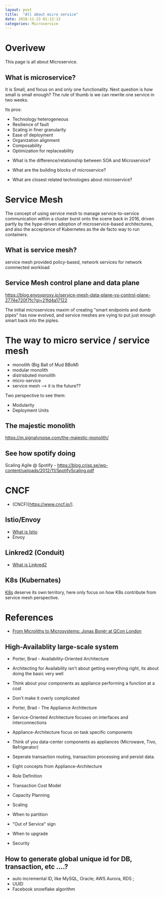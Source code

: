 ```yaml
---
layout: post
title:  "All about micro service"
date: 2018-11-23 01:12:13
categories: Microservice
---
```


# Overivew
This page is all about Microservice. 

## What is microservice?
It is Small, and focus on and only one functionality. Next question is how small is small enough? The rule of thumb is we can rewrite one service in two weeks. 

Its pros:
* Technology heterogeneous
* Resilience of fault
* Scaling in finer granularity
* Ease of deployment
* Organization alignment
* Composability
* Optimization for replaceability 

- What is the difference/relationship between SOA and Microservice?

- What are the building blocks of microservice?

- What are closest related technologies about microservice?


# Service Mesh
The concept of using service mesh to manage service-to-service communication within a cluster burst onto the scene back in 2016, driven partly by the hype-driven adoption of microservice-based architectures, and also the acceptance of Kubernetes as the de facto way to run containers. 

## What is service mesh?
service mesh provided policy-based, network services for network connnected workload 

## Service Mesh control plane and data plane
https://blog.envoyproxy.io/service-mesh-data-plane-vs-control-plane-2774e720f7fc?gi=21fd4a17122

The initial microservices maxim of creating "smart endpoints and dumb pipes" has now evolved, and service meshes are vying to put just enough smart back into the piples. 

# The way to micro service / service mesh
- monolith (Big Ball of Mud BBoM)
- modular monolith
- distrisbuted monolith
- micro-service
- service mesh --> it is the future??

Two perspective to see them:
- Modularity
- Deployment Units

## The majestic monolith
https://m.signalvnoise.com/the-majestic-monolith/

## See how spotify doing 
Scaling Agile @ Spotify - https://blog.crisp.se/wp-content/uploads/2012/11/SpotifyScaling.pdf


# CNCF
- (CNCF)[https://www.cncf.io/]. 

## Istio/Envoy

* [What is Istio](https://istio.io/docs/concepts/what-is-istio/)
* Envoy

## Linkred2 (Conduit)
* [What is Linkred2](https://linkerd.io/2/overview/)

## K8s (Kubernates)
[K8s](https://kubernetes.io/) deserve its own territory, here only focus on how K8s contribute from service mesh perspective. 



# References
* [From Microliths to Microsystems: Jonas Bonér at QCon London](https://www.infoq.com/news/2017/03/microliths-microsystems)

## High-Availablity large-scale system

* Porter, Brad - Availability-Oriented Architecture
 * Architecting for Availability isn't about getting everything right, its about doing the basic very well
 * Think about your components as appliance performing a function at a cost
 * Don't make it overly complicated
 
* Porter, Brad - The Appliance Architecture
 * Service-Oriented Architecture focuses on interfaces and interconnections
 * Appliance-Architecture focus on task specific components
 * Think of you data-center components as appliances (Microwave, Tivo, Refrigerator)
 * Seperate transaction routing, transaction processing and persist data.
 * Eight concepts from Appliance-Architecture
  * Role Definition
  * Transaction Cost Model
  * Capacity Planning
  * Scaling
  * When to partition
  * "Out of Service" sign
  * When to upgrade
  * Security

## How to generate global unique id for DB, transaction, etc ....?
* auto incremental ID, like MySQL, Oracle; AWS Aurora, RDS ;
* UUID
* Facebook snowflake algorithm 




